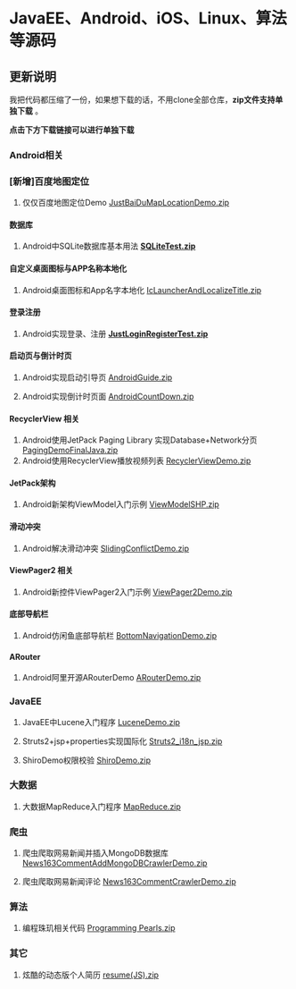 # JavaEE、Android、iOS、Linux、算法等源码

## 更新说明

我把代码都压缩了一份，如果想下载的话，不用clone全部仓库，**zip文件支持单独下载** 。

**点击下方下载链接可以进行单独下载**

### Android相关

### [新增]百度地图定位

1. 仅仅百度地图定位Demo [JustBaiDuMapLocationDemo.zip](https://gitee.com/littlecurl/AppProjects/raw/master/JustBaiDuMapLocationDemo.zip)

#### 数据库

1. Android中SQLite数据库基本用法 [**SQLiteTest.zip**](https://gitee.com/littlecurl/AppProjects/raw/master/SQLiteTest.zip)

#### 自定义桌面图标与APP名称本地化

1. Android桌面图标和App名字本地化 [IcLauncherAndLocalizeTitle.zip](https://gitee.com/littlecurl/AppProjects/raw/master/IcLauncherAndLocalizeTitle.zip)

#### 登录注册

1. Android实现登录、注册 [**JustLoginRegisterTest.zip**](https://gitee.com/littlecurl/AppProjects/raw/master/JustLoginRegisterTest.zip)

#### 启动页与倒计时页

1. Android实现启动引导页  [AndroidGuide.zip](https://gitee.com/littlecurl/AppProjects/raw/master/AndroidGuide.zip) 

2. Android实现倒计时页面  [AndroidCountDown.zip](https://gitee.com/littlecurl/AppProjects/raw/master/AndroidCountDown.zip) 

#### RecyclerView 相关

1. Android使用JetPack Paging Library 实现Database+Network分页  [PagingDemoFinalJava.zip](https://gitee.com/littlecurl/AppProjects/raw/master/PagingDemoFinalJava.zip) 
2. Android使用RecyclerView播放视频列表 [RecyclerViewDemo.zip](https://gitee.com/littlecurl/AppProjects/raw/master/RecyclerViewDemo.zip)

#### JetPack架构

1. Android新架构ViewModel入门示例 [ViewModelSHP.zip](https://gitee.com/littlecurl/AppProjects/raw/master/ViewModelSHP.zip)

#### 滑动冲突

1. Android解决滑动冲突 [SlidingConflictDemo.zip](https://gitee.com/littlecurl/AppProjects/raw/master/SlidingConflictDemo.zip)

#### ViewPager2 相关

1. Android新控件ViewPager2入门示例 [ViewPager2Demo.zip](https://gitee.com/littlecurl/AppProjects/raw/master/ViewPager2Demo.zip)

#### 底部导航栏

1. Android仿闲鱼底部导航栏 [BottomNavigationDemo.zip](https://gitee.com/littlecurl/AppProjects/raw/master/BottomNavigationDemo.zip)

#### ARouter

1. Android阿里开源ARouterDemo [ARouterDemo.zip](https://gitee.com/littlecurl/AppProjects/raw/master/ARouterDemo.zip)

   




### JavaEE

1. JavaEE中Lucene入门程序 [LuceneDemo.zip](https://gitee.com/littlecurl/AppProjects/raw/master/LuceneDemo.zip)

2. Struts2+jsp+properties实现国际化 [Struts2_i18n_jsp.zip](https://gitee.com/littlecurl/AppProjects/raw/master/Struts2_i18n_jsp.zip)

3. ShiroDemo权限校验 [ShiroDemo.zip](https://gitee.com/littlecurl/AppProjects/raw/master/ShiroDemo.zip)

### 大数据

1. 大数据MapReduce入门程序 [MapReduce.zip](https://gitee.com/littlecurl/AppProjects/raw/master/MapReduce.zip)



### 爬虫

1. 爬虫爬取网易新闻并插入MongoDB数据库 [News163CommentAddMongoDBCrawlerDemo.zip](https://gitee.com/littlecurl/AppProjects/raw/master/News163CommentAddMongoDBCrawlerDemo.zip)

2. 爬虫爬取网易新闻评论 [News163CommentCrawlerDemo.zip](https://gitee.com/littlecurl/AppProjects/raw/master/News163CommentCrawlerDemo.zip)



### 算法

1. 编程珠玑相关代码 [Programming Pearls.zip](https://gitee.com/littlecurl/AppProjects/raw/master/Programming%20Pearls.zip)

### 其它

1. 炫酷的动态版个人简历 [resume(JS).zip](https://gitee.com/littlecurl/AppProjects/raw/master/resume(JS).zip)

